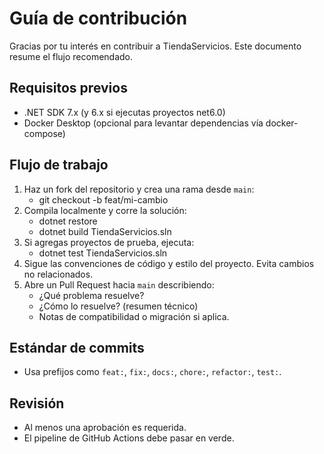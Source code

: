﻿# Guía de contribución

Gracias por tu interés en contribuir a TiendaServicios. Este documento resume el flujo recomendado.

## Requisitos previos
- .NET SDK 7.x (y 6.x si ejecutas proyectos net6.0)
- Docker Desktop (opcional para levantar dependencias vía docker-compose)

## Flujo de trabajo
1. Haz un fork del repositorio y crea una rama desde `main`:
   - git checkout -b feat/mi-cambio
2. Compila localmente y corre la solución:
   - dotnet restore
   - dotnet build TiendaServicios.sln
3. Si agregas proyectos de prueba, ejecuta:
   - dotnet test TiendaServicios.sln
4. Sigue las convenciones de código y estilo del proyecto. Evita cambios no relacionados.
5. Abre un Pull Request hacia `main` describiendo:
   - ¿Qué problema resuelve?
   - ¿Cómo lo resuelve? (resumen técnico)
   - Notas de compatibilidad o migración si aplica.

## Estándar de commits
- Usa prefijos como `feat:`, `fix:`, `docs:`, `chore:`, `refactor:`, `test:`.

## Revisión
- Al menos una aprobación es requerida.
- El pipeline de GitHub Actions debe pasar en verde.
